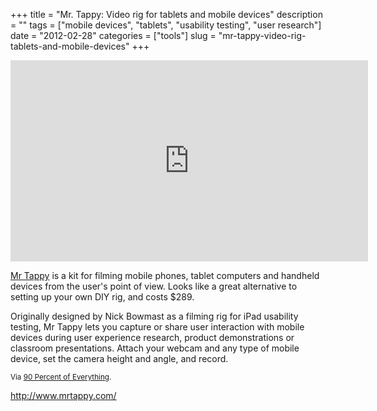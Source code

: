 +++
title = "Mr. Tappy: Video rig for tablets and mobile devices"
description = ""
tags = ["mobile devices", "tablets", "usability testing", "user research"]
date = "2012-02-28"
categories = ["tools"]
slug = "mr-tappy-video-rig-tablets-and-mobile-devices"
+++


<div class="video"><iframe src="http://player.vimeo.com/video/37421265" width="572" height="322" frameborder="0" webkitAllowFullScreen mozallowfullscreen allowFullScreen></iframe></div>
<p><a href="http://www.mrtappy.com/">Mr Tappy</a> is a kit for filming mobile phones, tablet computers and handheld devices from the user's point of view. Looks like a great alternative to setting up your own DIY rig, and costs $289.</p>
<p>Originally designed by Nick Bowmast as a filming rig for iPad usability testing, Mr Tappy lets you capture or share user interaction with mobile devices during user experience research, product demonstrations or classroom presentations. Attach your webcam and any type of mobile device, set the camera height and angle, and record.</p>
<p><small>Via <a href="http://www.90percentofeverything.com/2012/02/27/mr-tappy-a-filming-rig-for-mobile-and-tablet-usability-testing">90 Percent of Everything</a>.</small></p>
  
<p><a href="http://www.mrtappy.com/">http://www.mrtappy.com/</a></p>
      

